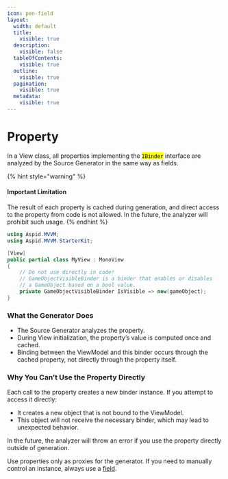 ```yaml
---
icon: pen-field
layout:
  width: default
  title:
    visible: true
  description:
    visible: false
  tableOfContents:
    visible: true
  outline:
    visible: true
  pagination:
    visible: true
  metadata:
    visible: true
---
```


# Property

In a View class, all properties implementing the <mark style="color:$warning;">`IBinder`</mark> interface are analyzed by the Source Generator in the same way as fields.

{% hint style="warning" %}
#### Important Limitation

The result of each property is cached during generation, and direct access to the property from code is not allowed. In the future, the analyzer will prohibit such usage.
{% endhint %}

```csharp
using Aspid.MVVM;
using Aspid.MVVM.StarterKit;

[View]
public partial class MyView : MonoView
{
    // Do not use directly in code!
    // GameObjectVisibleBinder is a binder that enables or disables
    // a GameObject based on a bool value.
    private GameObjectVisibleBinder IsVisible => new(gameObject);
}
```

### What the Generator Does

* The Source Generator analyzes the property.
* During View initialization, the property’s value is computed once and cached.
* Binding between the ViewModel and this binder occurs through the cached property, not directly through the property itself.

### Why You Can’t Use the Property Directly

Each call to the property creates a new binder instance. If you attempt to access it directly:

* It creates a new object that is not bound to the ViewModel.
* This object will not receive the necessary binder, which may lead to unexpected behavior.

In the future, the analyzer will throw an error if you use the property directly outside of generation.

Use properties only as proxies for the generator. If you need to manually control an instance, always use a [field](field.md).

